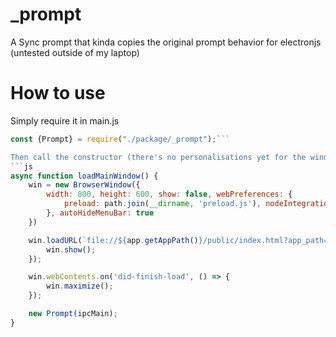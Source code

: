 # _prompt
A Sync prompt that kinda copies the original prompt behavior for electronjs (untested outside of my laptop)

# How to use
Simply require it in main.js
```js
const {Prompt} = require("./package/_prompt");```

Then call the constructor (there's no personalisations yet for the windows and design)
```js
async function loadMainWindow() {
    win = new BrowserWindow({
        width: 800, height: 600, show: false, webPreferences: {
            preload: path.join(__dirname, 'preload.js'), nodeIntegration: true, contextIsolation: false
        }, autoHideMenuBar: true
    })

    win.loadURL(`file://${app.getAppPath()}/public/index.html?app_path=${app.getAppPath()}`).then(r => {
        win.show();
    });

    win.webContents.on('did-finish-load', () => {
        win.maximize();
    });

    new Prompt(ipcMain);
}
```
